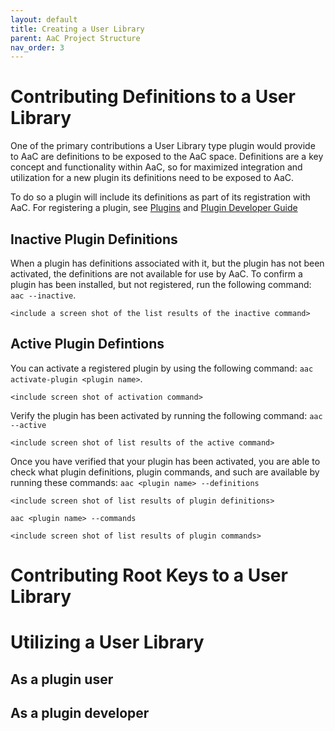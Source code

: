 ```yaml
---
layout: default
title: Creating a User Library
parent: AaC Project Structure
nav_order: 3
---
```

# Contributing Definitions to a User Library
One of the primary contributions a User Library type plugin would provide to AaC are definitions to be exposed to the AaC space. Definitions are a key concept and functionality within AaC, so for maximized integration and utilization for a new plugin its definitions need to be exposed to AaC. 

To do so a plugin will include its definitions as part of its registration with AaC. For registering a plugin, see [Plugins](../../old/Plugins) and [Plugin Developer Guide](../dev_guide/plugin_dev_guide)

## Inactive Plugin Definitions
When a plugin has definitions associated with it, but the plugin has not been activated, the definitions are not available for use by AaC. To confirm a plugin has been installed, but not registered, run the following command: `aac --inactive`. 

`<include a screen shot of the list results of the inactive command>`
## Active Plugin Defintions
You can activate a registered plugin by using the following command: `aac activate-plugin <plugin name>`.

`<include screen shot of activation command>`

Verify the plugin has been activated by running the following command: `aac --active`

`<include screen shot of list results of the active command>`

Once you have verified that your plugin has been activated, you are able to check what plugin definitions, plugin commands, and such are available by running these commands: `aac <plugin name> --definitions`

`<include screen shot of list results of plugin definitions>`

`aac <plugin name> --commands`

`<include screen shot of list results of plugin commands>`

# Contributing Root Keys to a User Library

# Utilizing a User Library

## As a plugin user

## As a plugin developer